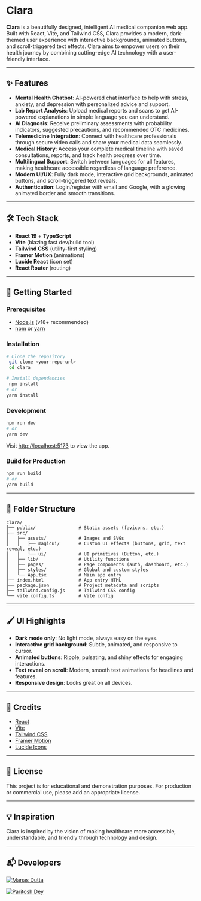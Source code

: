 # Clara

**Clara** is a beautifully designed, intelligent AI medical companion web app. Built with React, Vite, and Tailwind CSS, Clara provides a modern, dark-themed user experience with interactive backgrounds, animated buttons, and scroll-triggered text effects. Clara aims to empower users on their health journey by combining cutting-edge AI technology with a user-friendly interface.

---

## ✨ Features

- **Mental Health Chatbot**: AI-powered chat interface to help with stress, anxiety, and depression with personalized advice and support.
- **Lab Report Analysis**: Upload medical reports and scans to get AI-powered explanations in simple language you can understand.
- **AI Diagnosis**: Receive preliminary assessments with probability indicators, suggested precautions, and recommended OTC medicines.
- **Telemedicine Integration**: Connect with healthcare professionals through secure video calls and share your medical data seamlessly.
- **Medical History**: Access your complete medical timeline with saved consultations, reports, and track health progress over time.
- **Multilingual Support**: Switch between languages for all features, making healthcare accessible regardless of language preference.
- **Modern UI/UX**: Fully dark mode, interactive grid backgrounds, animated buttons, and scroll-triggered text reveals.
- **Authentication**: Login/register with email and Google, with a glowing animated border and smooth transitions.

---

## 🛠️ Tech Stack

- **React 19** + **TypeScript**
- **Vite** (blazing fast dev/build tool)
- **Tailwind CSS** (utility-first styling)
- **Framer Motion** (animations)
- **Lucide React** (icon set)
- **React Router** (routing)

---

## 🚀 Getting Started

### Prerequisites
- [Node.js](https://nodejs.org/) (v18+ recommended)
- [npm](https://www.npmjs.com/) or [yarn](https://yarnpkg.com/)

### Installation

```bash
# Clone the repository
 git clone <your-repo-url>
 cd clara

# Install dependencies
 npm install
# or
yarn install
```

### Development

```bash
npm run dev
# or
yarn dev
```

Visit [http://localhost:5173](http://localhost:5173) to view the app.

### Build for Production

```bash
npm run build
# or
yarn build
```

---

## 📁 Folder Structure

```
clara/
├── public/                # Static assets (favicons, etc.)
├── src/
│   ├── assets/            # Images and SVGs
│   │   ├── magicui/       # Custom UI effects (buttons, grid, text reveal, etc.)
│   │   └── ui/            # UI primitives (Button, etc.)
│   ├── lib/               # Utility functions
│   ├── pages/             # Page components (auth, dashboard, etc.)
│   ├── styles/            # Global and custom styles
│   └── App.tsx            # Main app entry
├── index.html             # App entry HTML
├── package.json           # Project metadata and scripts
├── tailwind.config.js     # Tailwind CSS config
└── vite.config.ts         # Vite config
```

---

## 🖌️ UI Highlights
- **Dark mode only**: No light mode, always easy on the eyes.
- **Interactive grid background**: Subtle, animated, and responsive to cursor.
- **Animated buttons**: Ripple, pulsating, and shiny effects for engaging interactions.
- **Text reveal on scroll**: Modern, smooth text animations for headlines and features.
- **Responsive design**: Looks great on all devices.

---

## 🙏 Credits
- [React](https://react.dev/)
- [Vite](https://vitejs.dev/)
- [Tailwind CSS](https://tailwindcss.com/)
- [Framer Motion](https://www.framer.com/motion/)
- [Lucide Icons](https://lucide.dev/)

---

## 📄 License

This project is for educational and demonstration purposes. For production or commercial use, please add an appropriate license.

---

## 💡 Inspiration
Clara is inspired by the vision of making healthcare more accessible, understandable, and friendly through technology and design. 

---

## 📬 Developers

[![Manas Dutta](https://avatars.githubusercontent.com/u/122201926?size=60)](https://github.com/manasdutta04 "Manas on GitHub")

[![Paritosh Dey](https://avatars.githubusercontent.com/u/140790221?size=60)](https://github.com/paritoshdey-dev "Paritosh on GitHub")